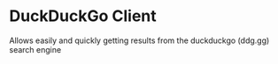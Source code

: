 # DuckDuckGo Client
Allows easily and quickly getting results from the duckduckgo (ddg.gg) search engine
